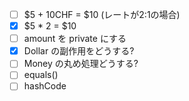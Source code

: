 - [ ] $5 + 10CHF = $10 (レートが2:1の場合)
- [x] $5 * 2 = $10
- [ ] amount を private にする
- [x] Dollar の副作用をどうする?
- [ ] Money の丸め処理どうする?
- [ ] equals()
- [ ] hashCode
